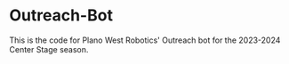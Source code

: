 # Outreach-Bot

This is the code for Plano West Robotics' Outreach bot for the 2023-2024 Center Stage season.
